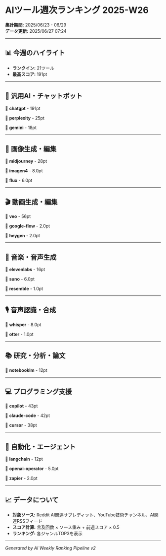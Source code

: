 # AIツール週次ランキング 2025-W26

**集計期間:** 2025/06/23 - 06/29  
**データ更新:** 2025/06/27 07:24

---

## 📊 今週のハイライト

- **ランクイン:** 21ツール
- **最高スコア:** 191pt

---

## 🤖 汎用AI・チャットボット

🥇 **chatgpt** - 191pt

🥈 **perplexity** - 25pt

🥉 **gemini** - 18pt

---

## 🎨 画像生成・編集

🥇 **midjourney** - 28pt

🥈 **imagen4** - 8.0pt

🥉 **flux** - 6.0pt

---

## 🎬 動画生成・編集

🥇 **veo** - 56pt

🥈 **google-flow** - 2.0pt

🥉 **heygen** - 2.0pt

---

## 🎵 音楽・音声生成

🥇 **elevenlabs** - 16pt

🥈 **suno** - 6.0pt

🥉 **resemble** - 1.0pt

---

## 🎙️ 音声認識・合成

🥇 **whisper** - 8.0pt

🥈 **otter** - 1.0pt

---

## 📚 研究・分析・論文

🥇 **notebooklm** - 12pt

---

## 💻 プログラミング支援

🥇 **copilot** - 43pt

🥈 **claude-code** - 42pt

🥉 **cursor** - 38pt

---

## 🔄 自動化・エージェント

🥇 **langchain** - 12pt

🥈 **openai-operator** - 5.0pt

🥉 **zapier** - 2.0pt

---

## 📈 データについて

- **対象ソース:** Reddit AI関連サブレディット、YouTube技術チャンネル、AI関連RSSフィード
- **スコア計算:** 言及回数 × ソース重み + 前週スコア × 0.5
- **ランキング:** 各ジャンルTOP3を表示

---

*Generated by AI Weekly Ranking Pipeline v2*
